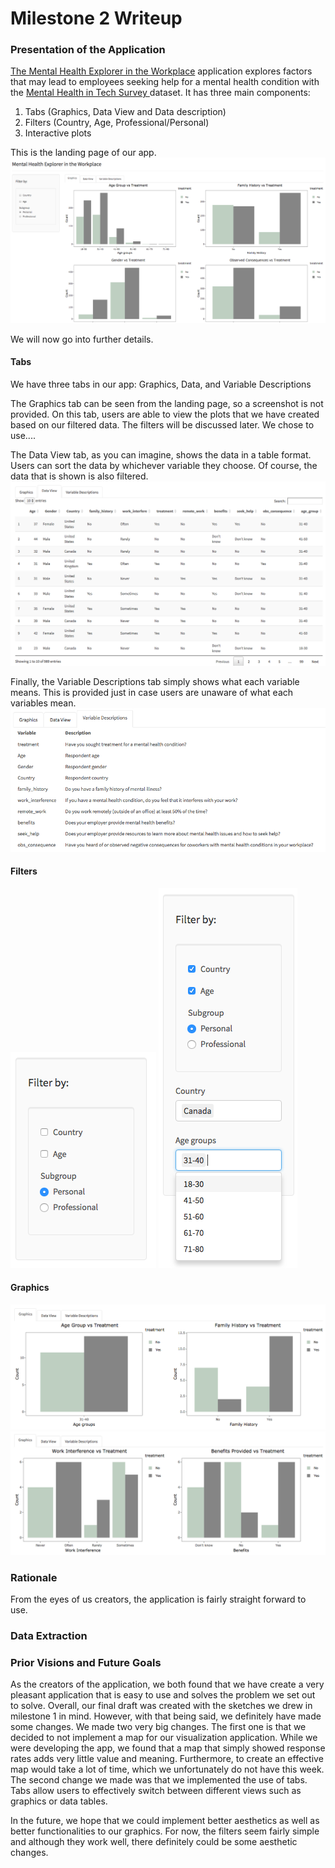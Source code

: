 # Milestone 2 Writeup


### Presentation of the Application

<a href="https://ptung.shinyapps.io/ellognea-ptung-mental-health/">The Mental Health Explorer in the Workplace</a>  application explores factors that may lead to employees seeking help for a mental health condition with the <a href="https://www.kaggle.com/osmi/mental-health-in-tech-survey"> Mental Health in Tech Survey </a> dataset. It has three main components:

1. Tabs (Graphics, Data View and Data description)
2. Filters (Country, Age, Professional/Personal)
3. Interactive plots

This is the landing page of our app.
![](img/LandingPageApp.png)

We will now go into further details.

#### Tabs
We have three tabs in our app: Graphics, Data, and Variable Descriptions

The Graphics tab can be seen from the landing page, so a screenshot is not provided. On this tab, users are able to view the plots that we have created based on our filtered data. The filters will be discussed later. We chose to use.... 

The Data View tab, as you can imagine, shows the data in a table format. Users can sort the data by whichever variable they choose. Of course, the data that is shown is also filtered.
![](img/DataView.png)

Finally, the Variable Descriptions tab simply shows what each variable means. This is provided just in case users are unaware of what each variables mean.
![](img/VariableDescriptions.png)

#### Filters
![](img/FilterSidebarBefore.png)
![](img/FilterSidebarAfter.png)

#### Graphics
![](img/Personal.png)
![](img/Professional.png)

### Rationale

From the eyes of us creators, the application is fairly straight forward to use. 
### Data Extraction


### Prior Visions and Future Goals

As the creators of the application, we both found that we have create a very pleasant application that is easy to use and solves the problem we set out to solve. Overall, our final draft was created with the sketches we drew in milestone 1 in mind. However, with that being said, we definitely have made some changes. We made two very big changes. The first one is that we decided to not implement a map for our visualization application. While we were developing the app, we found that a map that simply showed response rates adds very little value and meaning. Furthermore, to create an effective map would take a lot of time, which we unfortunately do not have this week. The second change we made was that we implemented the use of tabs. Tabs allow users to effectively switch between different views such as graphics or data tables. 

In the future, we hope that we could implement better aesthetics as well as better functionalities to our graphics. For now, the filters seem fairly simple and although they work well, there definitely could be some aesthetic changes.
